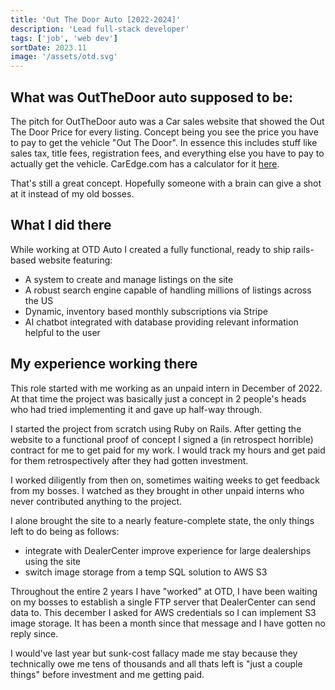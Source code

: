 ```yaml
---
title: 'Out The Door Auto [2022-2024]'
description: 'Lead full-stack developer'
tags: ['job', 'web dev']
sortDate: 2023.11
image: '/assets/otd.svg'
---
```


## What was OutTheDoor auto supposed to be:
The pitch for OutTheDoor auto was a Car sales website that showed the Out The Door Price for every listing. Concept being you see the price you have to pay to get the vehicle "Out The Door". In essence this includes stuff like sales tax, title fees, registration fees, and everything else you have to pay to actually get the vehicle. CarEdge.com has a calculator for it [here](https://caredge.com/out-the-door-price).

That's still a great concept. Hopefully someone with a brain can give a shot at it instead of my old bosses.

## What I did there
While working at OTD Auto I created a fully functional, ready to ship rails-based website featuring:
- A system to create and manage listings on the site
- A robust search engine capable of handling millions of listings across the US
- Dynamic, inventory based monthly subscriptions via Stripe
- AI chatbot integrated with database providing relevant information helpful to the user

## My experience working there
This role started with me working as an unpaid intern in December of 2022. At that time the project was basically just a concept in 2 people's heads who had tried implementing it and gave up half-way through.

I started the project from scratch using Ruby on Rails. After getting the website to a functional proof of concept I signed a (in retrospect horrible) contract for me to get paid for my work. I would track my hours and get paid for them retrospectively after they had gotten investment.

I worked diligently from then on, sometimes waiting weeks to get feedback from my bosses. I watched as they brought in other unpaid interns who never contributed anything to the project.

I alone brought the site to a nearly feature-complete state, the only things left to do being as follows:
- integrate with DealerCenter improve experience for large dealerships using the site
- switch image storage from a temp SQL solution to AWS S3

Throughout the entire 2 years I have "worked" at OTD, I have been waiting on my bosses to establish a single FTP server that DealerCenter can send data to. This december I asked for AWS credentials so I can implement S3 image storage. It has been a month since that message and I have gotten no reply since.

I would've last year but sunk-cost fallacy made me stay because they technically owe me tens of thousands and all thats left is "just a couple things" before investment and me getting paid.
